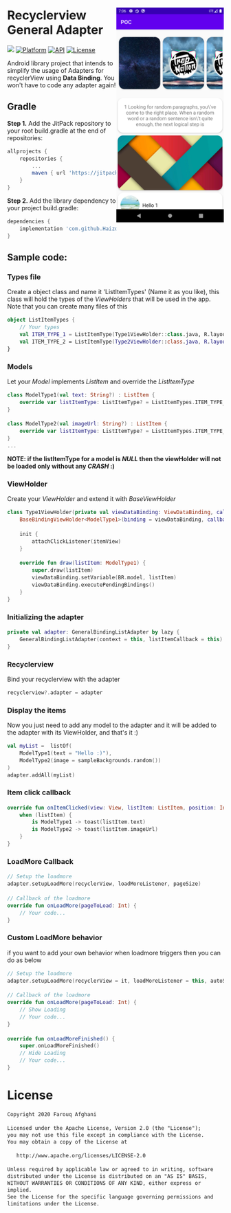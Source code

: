 <p align="center"><img src="/device-2020-06-25-105017.png" width="250" align="right" vspace="24"></p>

Recyclerview General Adapter
=================
[![](https://jitpack.io/v/Haizo94/recyclerview-general-adapter.svg)](https://jitpack.io/#Haizo94/recyclerview-general-adapter)
[![Platform](https://img.shields.io/badge/platform-android-green.svg)](http://developer.android.com/index.html)
[![API](https://img.shields.io/badge/API-19%2B-blue.svg?style=flat)](https://android-arsenal.com/api?level=19)
[![License](http://img.shields.io/badge/license-APACHE2-blue.svg)](NOTICE)

Android library project that intends to simplify the usage of Adapters for recyclerView using **Data Binding**. You won't have to code any adapter again!

## Gradle

**Step 1.** Add the JitPack repository to your root build.gradle at the end of repositories:
```gradle
allprojects {
    repositories {
        ...
        maven { url 'https://jitpack.io' }
    }
}
```

**Step 2.** Add the library dependency to your project build.gradle:
```gradle
dependencies {
    implementation 'com.github.Haizo94:recyclerview-general-adapter:v1.1.1'
}
```

## Sample code:

### Types file
Create a object class and name it 'ListItemTypes' (Name it as you like), this class will hold the types of the *ViewHolders* that will be used in the app.
Note that you can create many files of this
```kotlin
object ListItemTypes {
    // Your types
    val ITEM_TYPE_1 = ListItemType(Type1ViewHolder::class.java, R.layout.row_type_1, "ITEM_TYPE_1")
    val ITEM_TYPE_2 = ListItemType(Type2ViewHolder::class.java, R.layout.row_type_2, "ITEM_TYPE_2")
}
```

### Models
Let your *Model* implements *ListItem* and override the *ListItemType*
```kotlin
class ModelType1(val text: String?) : ListItem {
    override var listItemType: ListItemType? = ListItemTypes.ITEM_TYPE_1
}

class ModelType2(val imageUrl: String?) : ListItem {
    override var listItemType: ListItemType? = ListItemTypes.ITEM_TYPE_2
}
...
```
**NOTE: if the listItemType for a model is *NULL* then the viewHolder will not be loaded only without any *CRASH* :)**

### ViewHolder
Create your *ViewHolder* and extend it with *BaseViewHolder<YourModelHere>*
```kotlin
class Type1ViewHolder(private val viewDataBinding: ViewDataBinding, callback: ListItemCallback?) :
    BaseBindingViewHolder<ModelType1>(binding = viewDataBinding, callback = callback) {

    init {
        attachClickListener(itemView)
    }

    override fun draw(listItem: ModelType1) {
        super.draw(listItem)
        viewDataBinding.setVariable(BR.model, listItem)
        viewDataBinding.executePendingBindings()
    }
}
```

### Initializing the adapter
```kotlin
private val adapter: GeneralBindingListAdapter by lazy {
    GeneralBindingListAdapter(context = this, listItemCallback = this)
}
```

### Recyclerview
Bind your recyclerview with the adapter
```kotlin
recyclerview?.adapter = adapter
```

### Display the items
Now you just need to add any model to the adapter and it will be added to the adapter with its ViewHolder, and that's it :)
```kotlin
val myList =  listOf(
    ModelType1(text = "Hello :)"),
    ModelType2(image = sampleBackgrounds.random())
)
adapter.addAll(myList)
```

### Item click callback
```kotlin
override fun onItemClicked(view: View, listItem: ListItem, position: Int, actionId: Int) {
    when (listItem) {
        is ModelType1 -> toast(listItem.text)
        is ModelType2 -> toast(listItem.imageUrl)
    }
}
```

### LoadMore Callback
```kotlin
// Setup the loadmore
adapter.setupLoadMore(recyclerView, loadMoreListener, pageSize)

// Callback of the loadmore
override fun onLoadMore(pageToLoad: Int) {
    // Your code...
}
```

### Custom LoadMore behavior
if you want to add your own behavior when loadmore triggers then you can do as below

```kotlin
// Setup the loadmore
adapter.setupLoadMore(recyclerView = it, loadMoreListener = this, autoShowLoadingItem = true, pageSize = 20)

// Callback of the loadmore
override fun onLoadMore(pageToLoad: Int) {
    // Show Loading
    // Your code...
}

override fun onLoadMoreFinished() {
    super.onLoadMoreFinished()
    // Hide Loading
    // Your code...
}
```

# License

    Copyright 2020 Farouq Afghani

    Licensed under the Apache License, Version 2.0 (the "License");
    you may not use this file except in compliance with the License.
    You may obtain a copy of the License at

       http://www.apache.org/licenses/LICENSE-2.0

    Unless required by applicable law or agreed to in writing, software
    distributed under the License is distributed on an "AS IS" BASIS,
    WITHOUT WARRANTIES OR CONDITIONS OF ANY KIND, either express or implied.
    See the License for the specific language governing permissions and
    limitations under the License.
    
